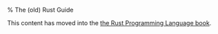 % The (old) Rust Guide

This content has moved into the
[the Rust Programming Language book](book/README.html).
